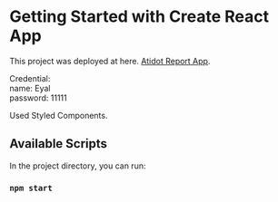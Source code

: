 # Getting Started with Create React App

This project was deployed at here. [Atidot Report App](https://atidot-weekly-report.netlify.app/).

Credential:
<br />
name: Eyal
<br />
password: 11111

Used Styled Components.

## Available Scripts

In the project directory, you can run:

### `npm start`

